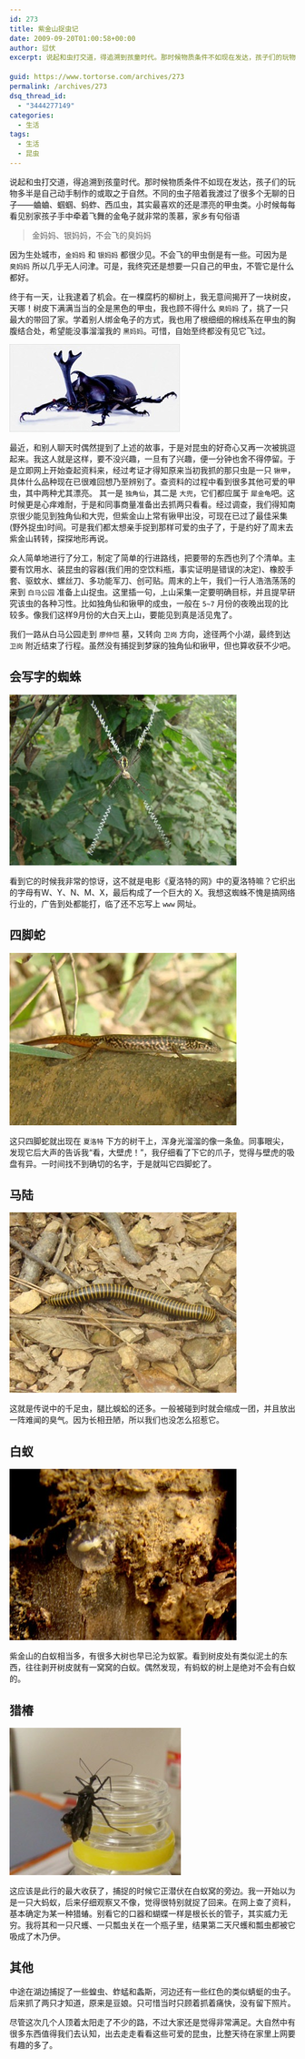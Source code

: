 ```yaml
---
id: 273
title: 紫金山捉虫记
date: 2009-09-20T01:00:58+00:00
author: 愆伏
excerpt: 说起和虫打交道，得追溯到孩童时代。那时候物质条件不如现在发达，孩子们的玩物多半是自己动手制作的或取之于自然。不同的虫子陪着我渡过了很多个无聊的日子——蛐蛐、蝈蝈、蚂蚱、西瓜虫，其实最喜欢的还是漂亮的甲虫类。小时候每每看见别家孩子手中牵着飞舞的金龟子就非常的羡慕，家乡有句俗语“金妈妈、银妈妈，不会飞的臭妈妈”。因为生处城市，“金妈妈”和“银妈妈”都很少见。不会飞的甲虫倒是有一些。可因为是“臭妈妈”所以几乎无人问津。可是，我终究还是想要一只自己的甲虫，不管它是什么都好。

guid: https://www.tortorse.com/archives/273
permalink: /archives/273
dsq_thread_id:
  - "3444277149"
categories:
  - 生活
tags:
  - 生活
  - 昆虫
---
```

说起和虫打交道，得追溯到孩童时代。那时候物质条件不如现在发达，孩子们的玩物多半是自己动手制作的或取之于自然。不同的虫子陪着我渡过了很多个无聊的日子——蛐蛐、蝈蝈、蚂蚱、西瓜虫，其实最喜欢的还是漂亮的甲虫类。小时候每每看见别家孩子手中牵着飞舞的金龟子就非常的羡慕，家乡有句俗语

> 金妈妈、银妈妈，不会飞的臭妈妈

因为生处城市，`金妈妈` 和 `银妈妈` 都很少见。不会飞的甲虫倒是有一些。可因为是 `臭妈妈` 所以几乎无人问津。可是，我终究还是想要一只自己的甲虫，不管它是什么都好。

终于有一天，让我逮着了机会。在一棵腐朽的柳树上，我无意间揭开了一块树皮，天哪！树皮下满满当当的全是黑色的甲虫，我也顾不得什么 `臭妈妈` 了，挑了一只最大的带回了家。学着别人绑金龟子的方式，我也用了根细细的棉线系在甲虫的胸腹结合处，希望能没事溜溜我的 `黑妈妈`。可惜，自始至终都没有见它飞过。

![beetle](/wp-content/uploads/2009/09/dujiaoxian.jpg)

最近，和别人聊天时偶然提到了上述的故事，于是对昆虫的好奇心又再一次被挑逗起来。我这人就是这样，要不没兴趣，一旦有了兴趣，便一分钟也舍不得停留。于是立即网上开始查起资料来，经过考证才得知原来当初我抓的那只虫是一只 `锹甲`，具体什么品种现在已很难回想乃至辨别了。查资料的过程中看到很多其他可爱的甲虫，其中两种尤其漂亮。 其一是 `独角仙`，其二是 `大兜`，它们都应属于 `犀金龟`吧。这时候更是心痒难耐，于是和同事商量准备出去抓两只看看。经过调查，我们得知南京很少能见到独角仙和大兜，但紫金山上常有锹甲出没，可现在已过了最佳采集(野外捉虫)时间。可是我们都太想亲手捉到那样可爱的虫子了，于是约好了周末去紫金山转转，探探地形再说。

众人简单地进行了分工，制定了简单的行进路线，把要带的东西也列了个清单。主要有饮用水、装昆虫的容器(我们用的空饮料瓶，事实证明是错误的决定)、橡胶手套、驱蚊水、螺丝刀、多功能军刀、创可贴。周末的上午，我们一行人浩浩荡荡的来到 `白马公园` 准备上山捉虫。这里插一句，上山采集一定要明确目标，并且提早研究该虫的各种习性。比如独角仙和锹甲的成虫，一般在 `5~7` 月份的夜晚出现的比较多。像我们这样9月份的大白天上山，要能见到真是活见鬼了。

我们一路从白马公园走到 `廖仲恺` 墓，又转向 `卫岗` 方向，途径两个小湖，最终到达 `卫岗` 附近结束了行程。虽然没有捕捉到梦寐的独角仙和锹甲，但也算收获不少吧。

## 会写字的蜘蛛

![spider](/wp-content/uploads/2009/09/DSC07170.jpg)

看到它的时候我非常的惊讶，这不就是电影《夏洛特的网》中的夏洛特嘛？它织出的字母有W、Y、N、M、X，最后构成了一个巨大的 X。我想这蜘蛛不愧是搞网络行业的，广告到处都能打，临了还不忘写上 `www` 网址。

## 四脚蛇

![lizard](/wp-content/uploads/2009/09/DSC07174.jpg)

这只四脚蛇就出现在 `夏洛特` 下方的树干上，浑身光溜溜的像一条鱼。同事眼尖，发现它后大声的告诉我“看，大壁虎！”，我仔细看了下它的爪子，觉得与壁虎的吸盘有异。一时间找不到确切的名字，于是就叫它四脚蛇了。

## 马陆

![Millipede](/wp-content/uploads/2009/09/DSC07179.jpg)

这就是传说中的千足虫，腿比蜈蚣的还多。一般被碰到时就会缩成一团，并且放出一阵难闻的臭气。因为长相丑陋，所以我们也没怎么招惹它。

## 白蚁

![termite](/wp-content/uploads/2009/09/DSC07173.jpg)

紫金山的白蚁相当多，有很多大树也早已沦为蚁冢。看到树皮处有类似泥土的东西，往往剥开树皮就有一窝窝的白蚁。偶然发现，有蚂蚁的树上是绝对不会有白蚁的。

## 猎椿

![Reduriidae](/wp-content/uploads/2009/09/DSC07198.jpg)

这应该是此行的最大收获了，捕捉的时候它正潜伏在白蚁窝的旁边。我一开始以为是一只大蚂蚁，后来仔细观察又不像，觉得很特别就捉了回来。在网上查了资料，基本确定为某一种猎蝽。别看它的口器和蝴蝶一样是根长长的管子，其实威力无穷。我将其和一只尺蠖、一只瓢虫关在一个瓶子里，结果第二天尺蠖和瓢虫都被它吸成了木乃伊。

## 其他

中途在湖边捕捉了一些蝗虫、蚱蜢和螽斯，河边还有一些红色的类似蜻蜓的虫子。后来抓了两只才知道，原来是豆娘。只可惜当时只顾着抓着痛快，没有留下照片。

尽管这次几个人顶着太阳走了不少的路，不过大家还是觉得非常满足。大自然中有很多东西值得我们去认知，出去走走看看这些可爱的昆虫，比整天待在家里上网要有趣的多了。